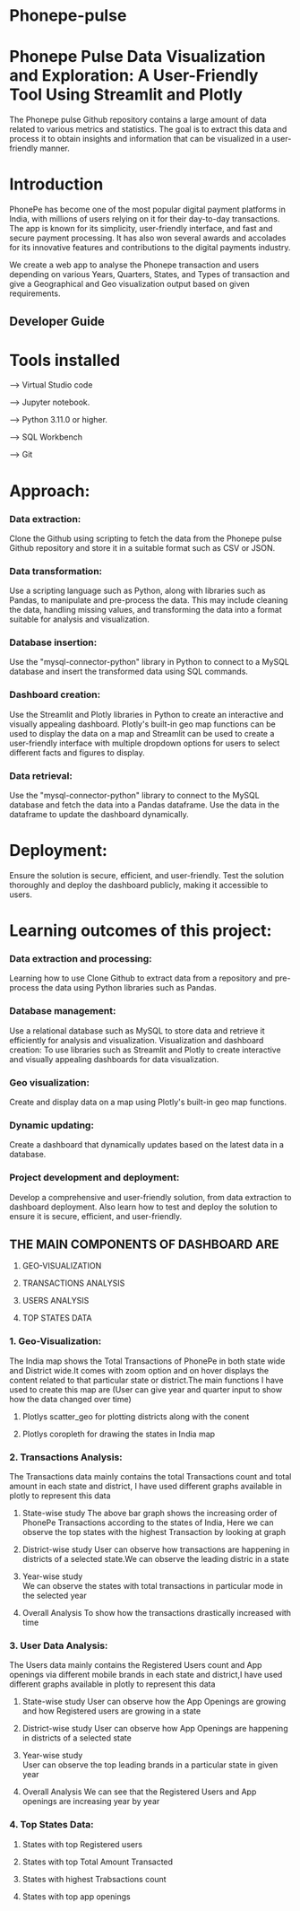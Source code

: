 # Phonepe-pulse
# Phonepe Pulse Data Visualization and Exploration: A User-Friendly Tool Using Streamlit and Plotly 
  The Phonepe pulse Github repository contains a large amount of data related to various metrics and statistics. The goal is to extract this data and process it to obtain insights and information that can be visualized in a user-friendly manner.
  
# Introduction
   PhonePe has become one of the most popular digital payment platforms in India, with millions of users relying on it for their day-to-day transactions. The app is known for its simplicity, user-friendly interface, and fast and secure payment processing. It has also won several awards and accolades for its innovative features and contributions to the digital payments industry.

We create a web app to analyse the Phonepe transaction and users depending on various Years, Quarters, States, and Types of transaction and give a Geographical and Geo visualization output based on given requirements.

## Developer Guide
#  Tools installed
--> Virtual Studio code

--> Jupyter notebook.

--> Python 3.11.0 or higher.

--> SQL Workbench

--> Git

# Approach:

### Data extraction: 
  Clone the Github using scripting to fetch the data from the Phonepe pulse Github repository and store it in a suitable format such as CSV or JSON.
### Data transformation: 
  Use a scripting language such as Python, along with libraries such as Pandas, to manipulate and pre-process the data. This may include cleaning the data, handling missing values, and transforming the data into a format suitable for analysis and visualization.
### Database insertion: 
  Use the "mysql-connector-python" library in Python to connect to a MySQL database and insert the transformed data using SQL commands.
### Dashboard creation:
  Use the Streamlit and Plotly libraries in Python to create an interactive and visually appealing dashboard. Plotly's built-in geo map functions can be used to display the data on a map and Streamlit can be used to create a user-friendly interface with multiple dropdown options for users to select different facts and figures to display.
### Data retrieval: 
  Use the "mysql-connector-python" library to connect to the MySQL database and fetch the data into a Pandas dataframe. Use the data in the dataframe to update the dashboard dynamically.
# Deployment: 
  Ensure the solution is secure, efficient, and user-friendly. Test the solution thoroughly and deploy the dashboard publicly, making it accessible to users.

# Learning outcomes of this project:
### Data extraction and processing: 
  Learning how to use Clone Github to extract data from a repository and pre-process the data using Python libraries such as Pandas.
### Database management: 
  Use a relational database such as MySQL to store data and retrieve it efficiently for analysis and visualization.
Visualization and dashboard creation: To use libraries such as Streamlit and Plotly to create interactive and visually appealing dashboards for data visualization.
### Geo visualization: 
  Create and display data on a map using Plotly's built-in geo map functions.
### Dynamic updating: 
  Create a dashboard that dynamically updates based on the latest data in a database.
### Project development and deployment:
  Develop a comprehensive and user-friendly solution, from data extraction to dashboard deployment. Also learn how to test and deploy the solution to ensure it is secure, efficient, and user-friendly.

## THE MAIN COMPONENTS OF DASHBOARD ARE

1. GEO-VISUALIZATION

2. TRANSACTIONS ANALYSIS

3. USERS ANALYSIS

4. TOP STATES DATA


### 1. Geo-Visualization: 
  The India map shows the Total Transactions of PhonePe in both state wide and District wide.It comes with zoom option and on hover displays the content related to that particular state or district.The main functions I have used to create this map are (User can give year and quarter input to show how the data changed over time)

1. Plotlys scatter_geo for plotting districts along with the conent    

2. Plotlys coropleth for drawing the states in India map

   
### 2. Transactions Analysis: 
  The Transactions data mainly contains the total Transactions count and total amount in each state and district, I have used different graphs available in plotly to represent this data

1. State-wise study
The above bar graph shows the increasing order of PhonePe Transactions according to the states of India, 
Here we can observe the top states with the highest Transaction by looking at graph

2. District-wise study
User can observe how transactions are happening in districts of a selected state.We can observe the 
leading distric in a state

3. Year-wise study   
We can observe the states with total transactions in particular mode in the selected year

4. Overall Analysis
To show how the transactions drastically increased with time


### 3. User Data Analysis: 
  The Users data mainly contains the Registered Users count and App openings via different mobile brands in each state and district,I have used different graphs available in plotly to represent this data

1. State-wise study
User can observe how the App Openings are growing and how Registered users are growing in a state

2. District-wise study
User can observe how App Openings are happening in districts of a selected state

3. Year-wise study   
User can observe the top leading brands in a particular state in given year

4. Overall Analysis
We can see that the Registered Users and App openings are increasing year by year


### 4. Top States Data:

1. States with top Registered users 

2. States with top Total Amount Transacted

3. States with highest Trabsactions count

4. States with top app openings
